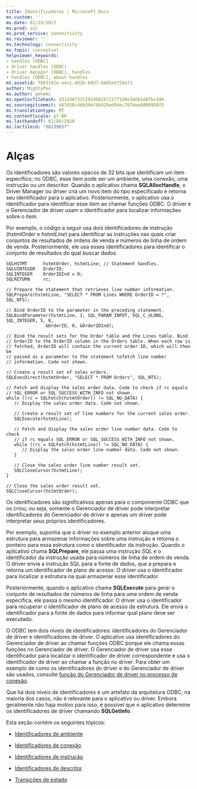 ```yaml
---
title: Identificadores | Microsoft Docs
ms.custom: ''
ms.date: 01/19/2017
ms.prod: sql
ms.prod_service: connectivity
ms.reviewer: ''
ms.technology: connectivity
ms.topic: conceptual
helpviewer_keywords:
- handles [ODBC]
- driver handles [ODBC]
- driver manager [ODBC], handles
- handles [ODBC], about handles
ms.assetid: f663101e-a4cc-402b-b9d7-84d5e975be71
author: MightyPen
ms.author: genemi
ms.openlocfilehash: d31d36f315291d6826712771d0e3b6b1d8fbc496
ms.sourcegitcommit: b87d36c46b39af8b929ad94ec707dee8800950f5
ms.translationtype: MT
ms.contentlocale: pt-BR
ms.lasthandoff: 02/08/2020
ms.locfileid: "68139037"
---
```

# <a name="handles"></a>Alças
Os identificadores são valores opacos de 32 bits que identificam um item específico; no ODBC, esse item pode ser um ambiente, uma conexão, uma instrução ou um descritor. Quando o aplicativo chama **SQLAllocHandle**, o Driver Manager ou driver cria um novo item do tipo especificado e retorna seu identificador para o aplicativo. Posteriormente, o aplicativo usa o identificador para identificar esse item ao chamar funções ODBC. O driver e o Gerenciador de driver usam o identificador para localizar informações sobre o item.  
  
 Por exemplo, o código a seguir usa dois identificadores de instrução (*hstmtOrder* e *hstmtLine*) para identificar as instruções nas quais criar conjuntos de resultados de ordens de venda e números de linha de ordem de venda. Posteriormente, ele usa esses identificadores para identificar o conjunto de resultados do qual buscar dados.  
  
```  
SQLHSTMT      hstmtOrder, hstmtLine; // Statement handles.  
SQLUINTEGER   OrderID;  
SQLINTEGER    OrderIDInd = 0;  
SQLRETURN     rc;  
  
// Prepare the statement that retrieves line number information.  
SQLPrepare(hstmtLine, "SELECT * FROM Lines WHERE OrderID = ?", SQL_NTS);  
  
// Bind OrderID to the parameter in the preceding statement.  
SQLBindParameter(hstmtLine, 1, SQL_PARAM_INPUT, SQL_C_ULONG, SQL_INTEGER, 5, 0,  
               &OrderID, 0, &OrderIDInd);  
  
// Bind the result sets for the Order table and the Lines table. Bind  
// OrderID to the OrderID column in the Orders table. When each row is  
// fetched, OrderID will contain the current order ID, which will then be  
// passed as a parameter to the statement tofetch line number  
// information. Code not shown.  
  
// Create a result set of sales orders.  
SQLExecDirect(hstmtOrder, "SELECT * FROM Orders", SQL_NTS);  
  
// Fetch and display the sales order data. Code to check if rc equals  
// SQL_ERROR or SQL_SUCCESS_WITH_INFO not shown.  
while ((rc = SQLFetch(hstmtOrder)) != SQL_NO_DATA) {  
   // Display the sales order data. Code not shown.  
  
   // Create a result set of line numbers for the current sales order.  
   SQLExecute(hstmtLine);  
  
   // Fetch and display the sales order line number data. Code to check  
   // if rc equals SQL_ERROR or SQL_SUCCESS_WITH_INFO not shown.  
   while ((rc = SQLFetch(hstmtLine)) != SQL_NO_DATA) {  
      // Display the sales order line number data. Code not shown.  
   }  
  
   // Close the sales order line number result set.  
   SQLCloseCursor(hstmtLine);  
}  
  
// Close the sales order result set.  
SQLCloseCursor(hstmtOrder);  
```  
  
 Os identificadores são significativos apenas para o componente ODBC que os criou; ou seja, somente o Gerenciador de driver pode interpretar identificadores do Gerenciador de driver e apenas um driver pode interpretar seus próprios identificadores.  
  
 Por exemplo, suponha que o driver no exemplo anterior aloque uma estrutura para armazenar informações sobre uma instrução e retorna o ponteiro para essa estrutura como o identificador da instrução. Quando o aplicativo chama **SQLPrepare**, ele passa uma instrução SQL e o identificador da instrução usada para números de linha de ordem de venda. O driver envia a instrução SQL para a fonte de dados, que a prepara e retorna um identificador de plano de acesso. O driver usa o identificador para localizar a estrutura na qual armazenar esse identificador.  
  
 Posteriormente, quando o aplicativo chama **SQLExecute** para gerar o conjunto de resultados de números de linha para uma ordem de venda específica, ele passa o mesmo identificador. O driver usa o identificador para recuperar o identificador de plano de acesso da estrutura. Ele envia o identificador para a fonte de dados para informar qual plano deve ser executado.  
  
 O ODBC tem dois níveis de identificadores: identificadores do Gerenciador de driver e identificadores de driver. O aplicativo usa identificadores do Gerenciador de driver ao chamar funções ODBC porque ele chama essas funções no Gerenciador de driver. O Gerenciador de driver usa esse identificador para localizar o identificador de driver correspondente e usa o identificador de driver ao chamar a função no driver. Para obter um exemplo de como os identificadores do driver e do Gerenciador de driver são usados, consulte [função do Gerenciador de driver no processo de conexão](../../../odbc/reference/develop-app/driver-manager-s-role-in-the-connection-process.md).  
  
 Que há dois níveis de identificadores é um artefato da arquitetura ODBC; na maioria dos casos, não é relevante para o aplicativo ou driver. Embora geralmente não haja motivo para isso, é possível que o aplicativo determine os identificadores de driver chamando **SQLGetInfo**.  
  
 Esta seção contém os seguintes tópicos:  
  
-   [Identificadores de ambiente](../../../odbc/reference/develop-app/environment-handles.md)  
  
-   [Identificadores de conexão](../../../odbc/reference/develop-app/connection-handles.md)  
  
-   [Identificadores de instrução](../../../odbc/reference/develop-app/statement-handles.md)  
  
-   [Identificadores de descritor](../../../odbc/reference/develop-app/descriptor-handles.md)  
  
-   [Transições de estado](../../../odbc/reference/develop-app/state-transitions.md)

